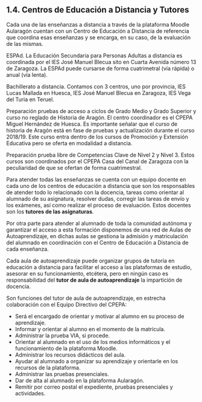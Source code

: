 ## 1.4. Centros de Educación a Distancia y Tutores

Cada una de las enseñanzas a distancia a través de la plataforma Moodle Aularagón cuentan con un Centro de Educación a Distancia de referencia que coordina esas enseñanzas y se encarga, en su caso, de la evaluación de las mismas.

ESPAd. La Educación Secundaria para Personas Adultas a distancia es coordinada por el IES José Manuel Blecua sito en Cuarta Avenida número 13 de Zaragoza. La ESPAd puede cursarse de forma cuatrimetral \(vía rápida\) o anual \(vía lenta\).

Bachillerato a distancia. Contamos con 3 centros, uno por provincia, IES Lucas Mallada en Huesca, IES José Manuel Blecua en Zaragoza, IES Vega del Turia en Teruel.

Preparación pruebas de acceso a ciclos de Grado Medio y Grado Superior y curso no reglado de Historia de Aragón. El centro coordinador es el CPEPA Miguel Hernández de Huesca. Es importante señalar que el curso de historia de Aragón está en fase de pruebas y actualización durante el curso 2018/19. Este curso entra dentro de los cursos de Promoción y Extensión Educativa pero se oferta en modalidad a distancia.

Preparación prueba libre de Competencias Clave de Nivel 2 y Nivel 3. Estos cursos son coordinados por el CPEPA Casa del Canal de Zaragoza con la peculiaridad de que se ofertan de forma cuatrimestral.

Para atender todas las enseñanzas se cuenta con un equipo docente en cada uno de los centros de educación a distancia que son los responsables de atender todo lo relacionado con la docencia, tareas como orientar al alumnado de su asignatura, resolver dudas, corregir las tareas de envío y los exámenes, así como realizar el proceso de evaluación. Estos docentes son los **tutores de las asignaturas**.

Por otra parte para atender al alumnado de toda la comunidad autónoma y garantizar el acceso a esta formación disponemos de una red de Aulas de Autoaprendizaje, en dichas aulas se gestiona la admisión y matriculación del alumnado en coordinación con el Centro de Educación a Distancia de cada enseñanza.

Cada aula de autoaprendizaje puede organizar grupos de tutoría en educación a distancia para facilitar el acceso a las plataformas de estudio, asesorar en su funcionamiento, etcétera, pero en ningún caso es responsabilidad del **tutor de aula de autoaprendizaje** la impartición de docencia.

Son funciones del tutor de aula de autoaprendizaje, en estrecha colaboración con el Equipo Directivo del CPEPA:

* Será el encargado de orientar y motivar al alumno en su proceso de aprendizaje.
* Informar y orientar al alumno en el momento de la matrícula.
* Administrar la prueba VIA, si procede.
* Orientar al alumnado en el uso de los medios informáticos y el funcionamiento de la plataforma Moodle.
* Administrar los recursos didácticos del aula.
* Ayudar al alumnado a organizar su aprendizaje y orientarle en los recursos de la plataforma.
* Administrar las pruebas presenciales.
* Dar de alta al alumnado en la plataforma Aularagón.
* Remitir por correo postal el expediente, pruebas presenciales y actividades.



